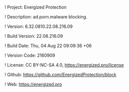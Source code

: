 ! Project: Energized Protection

! Description: ad.porn.malware blocking.

! Version: 6.32.0810.22.08.216.09

! Build Version: 22.08.216.09

! Build Date: Thu, 04 Aug 22 09:09:36 +06

! Version Code: 2160909

! License: CC BY-NC-SA 4.0, https://energized.pro/license

! Github: https://github.com/EnergizedProtection/block

! Web: https://energized.pro
